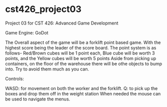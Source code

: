 # cst426_project03
Project 03 for CST 426: Advanced Game Development

Game Engine: GoDot

The Overall aspect of the game will be a forklift point based game. With the highest score being the leader of the score board.
The point system is as follows- Red/Brown cubes will be 1 point each, Blue cube will be worth 3 points, and the Yellow cubes will be worth 5 points
Aside from picking up containers, on the floor of the warehouse there will be othe objects to bump into. Try to avoid them much as you can.

Controls: 

WASD: for movement on both the worker and the forklift.
Q: to pick up the boxes and drop them off in the weight station
When needed the mouse can be used to navigate the menus.
